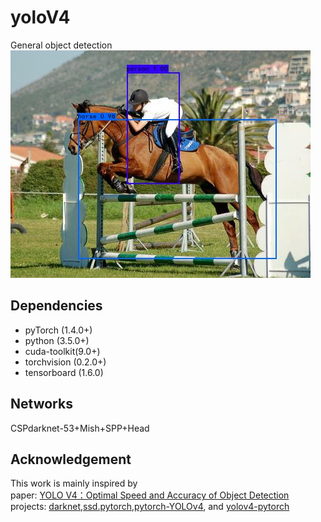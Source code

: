 # yoloV4  
General object detection  
![example](test/img_results/000017.jpg) 
## Dependencies
+ pyTorch (1.4.0+)
+ python (3.5.0+)
+ cuda-toolkit(9.0+)
+ torchvision (0.2.0+)
+ tensorboard (1.6.0)

## Networks
CSPdarknet-53+Mish+SPP+Head

## Acknowledgement
This work is mainly inspired by  
paper: [YOLO V4：Optimal Speed and Accuracy of Object Detection](https://arxiv.org/abs/2004.10934)  
projects: [darknet](https://github.com/AlexeyAB/darknet),[ssd.pytorch](https://github.com/amdegroot/ssd.pytorch),[pytorch-YOLOv4](https://github.com/Tianxiaomo/pytorch-YOLOv4), 
and [yolov4-pytorch](https://github.com/bubbliiiing/yolov4-pytorch)
